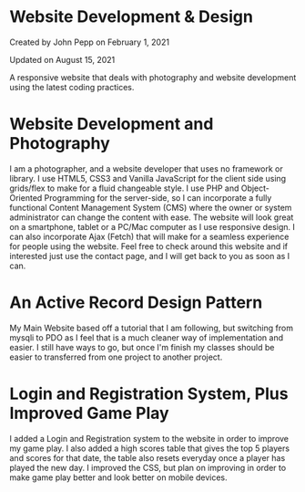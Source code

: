 # Website Development & Design
Created by John Pepp on February 1, 2021

Updated on August 15, 2021

A responsive website that deals with photography and website development using the latest coding practices.

# Website Development and Photography
I am a photographer, and a website developer that uses no framework or library. I use HTML5, CSS3 and Vanilla JavaScript for the client side using grids/flex to make for a fluid changeable style. I use PHP and Object-Oriented Programming for the server-side, so I can incorporate a fully functional Content Management System (CMS) where the owner or system administrator can change the content with ease. The website will look great on a smartphone, tablet or a PC/Mac computer as I use responsive design. I can also incorporate Ajax (Fetch) that will make for a seamless experience for people using the website. Feel free to check around this website and if interested just use the contact page, and I will get back to you as soon as I can.

# An Active Record Design Pattern
My Main Website based off a tutorial that I am following, but switching from mysqli to PDO as I feel that is 
a much cleaner way of implementation and easier. I still have ways to go, but once I'm finish my classes should
be easier to transferred from one project to another project. 

# Login and Registration System, Plus Improved Game Play

I added a Login and Registration system to the website in order to improve my game play. I also added
a high scores table that gives the top 5 players and scores for that date, the table also resets everyday
once a player has played the new day. I improved the CSS, but plan on improving in order to make game
play better and look better on mobile devices. 
